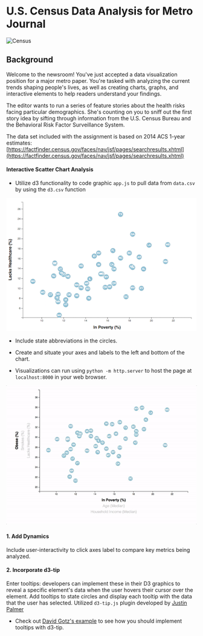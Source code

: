 # U.S. Census Data Analysis for Metro Journal

![Census](https://media.giphy.com/media/J4hPdgeczZyTlMTASs/giphy.gif)

## Background

Welcome to the newsroom! You've just accepted a data visualization position for a major metro paper. You're tasked with analyzing the current trends shaping people's lives, as well as creating charts, graphs, and interactive elements to help readers understand your findings.

The editor wants to run a series of feature stories about the health risks facing particular demographics. She's counting on you to sniff out the first story idea by sifting through information from the U.S. Census Bureau and the Behavioral Risk Factor Surveillance System.

The data set included with the assignment is based on 2014 ACS 1-year estimates: [https://factfinder.census.gov/faces/nav/jsf/pages/searchresults.xhtml](https://factfinder.census.gov/faces/nav/jsf/pages/searchresults.xhtml)

#### Interactive Scatter Chart Analysis 

* Utilize d3 functionality to code graphic `app.js` to pull data from `data.csv` by using the `d3.csv` function

![4-scatter](Images/4-scatter.jpg)

* Include state abbreviations in the circles.

* Create and situate your axes and labels to the left and bottom of the chart.

* Visualizations can run using  `python -m http.server` to host the page at `localhost:8000` in your web browser.



![7-animated-scatter](Images/7-animated-scatter.gif)

#### 1. Add Dynamics

Include user-interactivity to click axes label to compare key metrics being analyzed. 

#### 2. Incorporate d3-tip

Enter tooltips: developers can implement these in their D3 graphics to reveal a specific element's data when the user hovers their cursor over the element. Add tooltips to state circles and display each tooltip with the data that the user has selected. Utilized `d3-tip.js` plugin developed by [Justin Palmer](https://github.com/Caged)

* Check out [David Gotz's example](https://bl.ocks.org/davegotz/bd54b56723c154d25eedde6504d30ad7) to see how you should implement tooltips with d3-tip.

